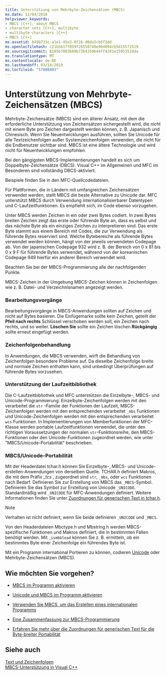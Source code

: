 ```yaml
---
title: Unterstützung von Mehrbyte-Zeichensätzen (MBCS)
ms.date: 11/04/2016
helpviewer_keywords:
- MBCS [C++], about MBCS
- character sets [C++], multibyte
- multibyte characters [C++]
- MBCS [C++]
ms.assetid: b498733c-a1e1-45e3-8f26-d6da3cb5f2dd
ms.openlocfilehash: c21b5b1ff059f26558749e904894cb5d15572519
ms.sourcegitcommit: 8105b7003b89b73b4359644ff4281e1595352dda
ms.translationtype: MT
ms.contentlocale: de-DE
ms.lasthandoff: 03/14/2019
ms.locfileid: "57808403"
---
```

# <a name="support-for-multibyte-character-sets-mbcss"></a>Unterstützung von Mehrbyte-Zeichensätzen (MBCS)

Mehrbyte-Zeichensätze (MBCS) sind ein älterer Ansatz, mit dem die erforderliche Unterstützung von Zeichensätzen sichergestellt wird, die nicht mit einem Byte pro Zeichen dargestellt werden können, z. B. Japanisch und Chinesisch. Wenn Sie Neuentwicklungen ausführen, sollten Sie Unicode für alle Textzeichenfolgen außer Systemzeichenfolgen verwenden, die nicht für die Endbenutzer sichtbar sind. MBCS ist eine ältere Technologie und wird nicht für Neuentwicklungen empfohlen.

Bei den gängigsten MBCS-Implementierungen handelt es sich um Doppelbyte-Zeichensätze (DBCS). Visual C++ im Allgemeinen und MFC im Besonderen sind vollständig DBCS-aktiviert.

Beispiele finden Sie in den MFC-Quellcodedateien.

Für Plattformen, die in Ländern mit umfangreichen Zeichensätzen verwendet werden, stellt MBCS die beste Alternative zu Unicode dar. MFC unterstützt MBCS durch Verwendung internationalisierbarer Datentypen und C-Laufzeitfunktionen. Es empfiehlt sich, im Code ebenso vorzugehen.

Unter MBCS werden Zeichen in ein oder zwei Bytes codiert. In zwei Bytes breiten Zeichen zeigt das erste oder führende Byte an, dass es selbst und das nächste Byte als ein einziges Zeichen zu interpretieren sind. Das erste Byte stammt aus einem Bereich mit Codes, die zur Verwendung als führende Bytes reserviert sind. Welche Bytebereiche als führende Bytes verwendet werden können, hängt von der jeweils verwendeten Codepage ab. Von der japanischen Codepage 932 wird z. B. der Bereich von 0 x 81 bis 0 x 9 F für führende Bytes verwendet, während von der koreanischen Codepage 949 hierfür ein anderer Bereich verwendet wird.

Beachten Sie bei der MBCS-Programmierung alle der nachfolgenden Punkte.

MBCS-Zeichen in der Umgebung MBCS-Zeichen können in Zeichenfolgen wie z. B. Datei- und Verzeichnisnamen angezeigt werden.

### <a name="editing-operations"></a>Bearbeitungsvorgänge

Bearbeitungsvorgänge in MBCS-Anwendungen sollten auf Zeichen und nicht auf Bytes basieren. Die Einfügemarke sollte kein Zeichen, geteilt der **Pfeil nach rechts** Schlüssel verschoben werden soll, ein Zeichen nach rechts, und so weiter. **Löschen Sie** sollte ein Zeichen löschen **Rückgängig** sollte erneut eingefügt werden.

### <a name="string-handling"></a>Zeichenfolgenbehandlung

In Anwendungen, die MBCS verwenden, wirft die Behandlung von Zeichenfolgen besondere Probleme auf. Da dieselbe Zeichenfolge breite und normale Zeichen enthalten kann, sind unbedingt Überprüfungen auf führende Bytes vorzusehen.

### <a name="run-time-library-support"></a>Unterstützung der Laufzeitbibliothek

Die C-Laufzeitbibliothek und MFC unterstützen die Einzelbyte-, MBCS- und Unicode-Programmierung. Einzelbyte-Zeichenfolgen werden mit den verarbeitet die `str` -Familie der Funktionen der Laufzeit, MBCS-Zeichenfolgen werden mit den entsprechenden verarbeitet `_mbs` Funktionen und Unicode-Zeichenfolgen werden mit den entsprechenden verarbeitet `wcs` Funktionen. In Implementierungen von Memberfunktionen der MFC-Klasse werden portable Laufzeitfunktionen verwendet, die unter den richtigen Voraussetzungen der normalen `str`-Funktionsreihe, den MBCS-Funktionen oder den Unicode-Funktionen zugeordnet werden, wie unter "MBCS/Unicode-Portabilität" beschrieben.

### <a name="mbcsunicode-portability"></a>MBCS/Unicode-Portabilität

Mit der Headerdatei tchar.h können Sie Einzelbyte-, MBCS- und Unicode-erstellen-Anwendungen von derselben Quelle. TCHAR.h definiert Makros, die mit dem Präfix *_tcs* , zugeordnet sind `str`, `_mbs`, oder `wcs` Funktionen nach Bedarf. Definieren Sie zur Erstellung von MBCS das `_MBCS`-Symbol. Definieren Sie das Symbol zur Erstellung von Unicode `_UNICODE`. Standardmäßig wird `_UNICODE` für MFC-Anwendungen definiert. Weitere Informationen finden Sie unter [Zuordnungen für generischen Text in tchar.h](../text/generic-text-mappings-in-tchar-h.md).

> [!NOTE]
>  Verhalten ist nicht definiert, wenn Sie beide definieren `_UNICODE` und `_MBCS`.

Von den Headerdateien Mbctype.h und Mbstring.h werden MBCS-spezifische Funktionen und Makros definiert, die in bestimmten Fällen benötigt werden. Mit `_ismbblead` können Sie z. B. ermitteln, ob ein bestimmtes Byte einer Zeichenfolge ein führendes Byte ist.

Mit ein Programm international Portieren zu können, codieren [Unicode](../text/support-for-unicode.md) oder Mehrbyte-Zeichensätzen (MBCS).

## <a name="what-do-you-want-to-do"></a>Wie möchten Sie vorgehen?

- [MBCS im Programm aktivieren](../text/international-enabling.md)

- [Unicode und MBCS im Programm aktivieren](../text/internationalization-strategies.md)

- [Verwenden Sie MBCS, um das Erstellen eines internationalen Programms](../text/mbcs-programming-tips.md)

- [Eine Zusammenfassung zur MBCS-Programmierung](../text/mbcs-programming-tips.md)

- [Erfahren Sie mehr über die Zuordnungen für generischen Text für die Byte-breiter Portabilität](../text/generic-text-mappings-in-tchar-h.md)

## <a name="see-also"></a>Siehe auch

[Text und Zeichenfolgen](../text/text-and-strings-in-visual-cpp.md)<br/>
[MBCS-Unterstützung in Visual C++](../text/mbcs-support-in-visual-cpp.md)
